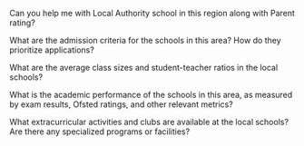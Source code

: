 Can you help me with Local Authority school in this region along with Parent rating?

What are the admission criteria for the schools in this area? How do they prioritize applications?

What are the average class sizes and student-teacher ratios in the local schools?

What is the academic performance of the schools in this area, as measured by exam results, Ofsted ratings, and other relevant metrics?

What extracurricular activities and clubs are available at the local schools? Are there any specialized programs or facilities?
